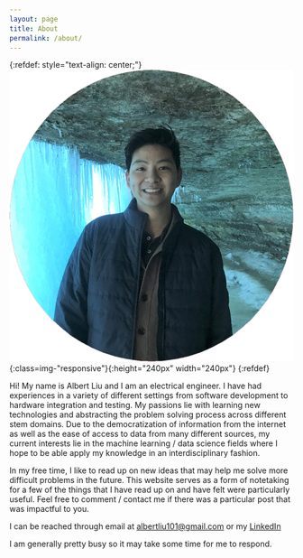 ```yaml
---
layout: page
title: About
permalink: /about/
---
```

{:refdef: style="text-align: center;"}
![about-photo](images/about-photo-cropped.jpg){:class=img-"responsive"}{:height="240px" width="240px"}
{:refdef}

Hi! My name is Albert Liu and I am an electrical engineer. I have had experiences in a variety of different settings from software development to hardware integration and testing. My passions lie with learning new technologies and abstracting the problem solving process across different stem domains. Due to the democratization of information from the internet as well as the ease of access to data from many different sources, my current interests lie in the machine learning / data science fields where I hope to be able apply my knowledge in an interdisciplinary fashion.

In my free time, I like to read up on new ideas that may help me solve more difficult problems in the future. This website serves as a form of notetaking for a few of the things that I have read up on and have felt were particularly useful. Feel free to comment / contact me if there was a particular post that was impactful to you. 

I can be reached through email at
albertliu101@gmail.com
or my 
[LinkedIn](https://linkedin.com/in/albertliu101) 

I am generally pretty busy so it may take some time for me to respond.
